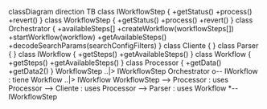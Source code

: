 classDiagram
direction TB
    class IWorkflowStep {
	    +getStatus()
	    +process()
	    +revert()
    }
    class WorkflowStep {
	    +getStatus()
	    +process()
	    +revert()
    }
    class Orchestrator {
	    +availableSteps[]
	    +createWorkflow(workflowSteps[])
	    +startWorkflow(workflow)
	    +getAvailableSteps()
	    +decodeSearchParams(searchConfigFilters)
    }
    class Cliente {
    }
    class Parser {
    }
    class IWorkflow {
	   +getSteps()
	   +getAvailableSteps()
    }
    class Workflow {
	    +getSteps()
	    +getAvailableSteps()
    }
    class Processor {
	    +getData()
	    +getData2()
    }
    WorkflowStep ..|> IWorkflowStep
    Orchestrator o-- IWorkflow : tiene
    Workflow ..|> IWorkflow
    WorkflowStep --> Processor : uses
    Processor --> Cliente : uses
    Processor --> Parser : uses
    Workflow *-- IWorkflowStep

